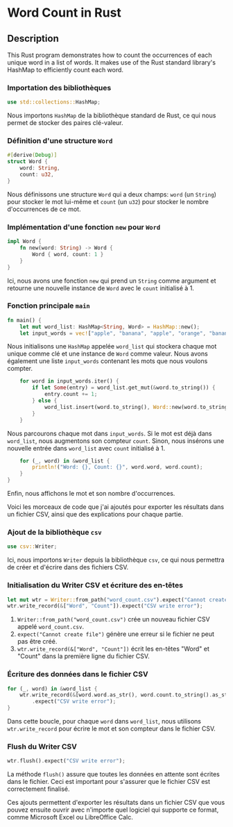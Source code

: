 # Word Count in Rust
## Description

This Rust program demonstrates how to count the occurrences of each unique word in a list of words. It makes use of the Rust standard library's HashMap to efficiently count each word.

### Importation des bibliothèques
```rust
use std::collections::HashMap;
```
Nous importons `HashMap` de la bibliothèque standard de Rust, ce qui nous permet de stocker des paires clé-valeur.

### Définition d'une structure `Word`

```rust
#[derive(Debug)]
struct Word {
    word: String,
    count: u32,
}
```
Nous définissons une structure `Word` qui a deux champs: `word` (un `String`) pour stocker le mot lui-même et `count` (un `u32`) pour stocker le nombre d'occurrences de ce mot.

### Implémentation d'une fonction `new` pour `Word`

```rust
impl Word {
    fn new(word: String) -> Word {
        Word { word, count: 1 }
    }
}
```
Ici, nous avons une fonction `new` qui prend un `String` comme argument et retourne une nouvelle instance de `Word` avec le `count` initialisé à 1.

### Fonction principale `main`

```rust
fn main() {
    let mut word_list: HashMap<String, Word> = HashMap::new();
    let input_words = vec!["apple", "banana", "apple", "orange", "banana", "apple"];
```
Nous initialisons une `HashMap` appelée `word_list` qui stockera chaque mot unique comme clé et une instance de `Word` comme valeur. Nous avons également une liste `input_words` contenant les mots que nous voulons compter.

```rust
    for word in input_words.iter() {
        if let Some(entry) = word_list.get_mut(&word.to_string()) {
            entry.count += 1;
        } else {
            word_list.insert(word.to_string(), Word::new(word.to_string()));
        }
    }
```
Nous parcourons chaque mot dans `input_words`. Si le mot est déjà dans `word_list`, nous augmentons son compteur `count`. Sinon, nous insérons une nouvelle entrée dans `word_list` avec `count` initialisé à 1.

```rust
    for (_, word) in &word_list {
        println!("Word: {}, Count: {}", word.word, word.count);
    }
}
```
Enfin, nous affichons le mot et son nombre d'occurrences.

Voici les morceaux de code que j'ai ajoutés pour exporter les résultats dans un fichier CSV, ainsi que des explications pour chaque partie.

### Ajout de la bibliothèque `csv`

```rust
use csv::Writer;
```

Ici, nous importons `Writer` depuis la bibliothèque `csv`, ce qui nous permettra de créer et d'écrire dans des fichiers CSV.

### Initialisation du Writer CSV et écriture des en-têtes

```rust
let mut wtr = Writer::from_path("word_count.csv").expect("Cannot create file");
wtr.write_record(&["Word", "Count"]).expect("CSV write error");
```

1. `Writer::from_path("word_count.csv")` crée un nouveau fichier CSV appelé `word_count.csv`.
2. `expect("Cannot create file")` génère une erreur si le fichier ne peut pas être créé.
3. `wtr.write_record(&["Word", "Count"])` écrit les en-têtes "Word" et "Count" dans la première ligne du fichier CSV.

### Écriture des données dans le fichier CSV

```rust
for (_, word) in &word_list {
    wtr.write_record(&[word.word.as_str(), word.count.to_string().as_str()])
        .expect("CSV write error");
}
```

Dans cette boucle, pour chaque `word` dans `word_list`, nous utilisons `wtr.write_record` pour écrire le mot et son compteur dans le fichier CSV.

### Flush du Writer CSV

```rust
wtr.flush().expect("CSV write error");
```

La méthode `flush()` assure que toutes les données en attente sont écrites dans le fichier. Ceci est important pour s'assurer que le fichier CSV est correctement finalisé.

Ces ajouts permettent d'exporter les résultats dans un fichier CSV que vous pouvez ensuite ouvrir avec n'importe quel logiciel qui supporte ce format, comme Microsoft Excel ou LibreOffice Calc.